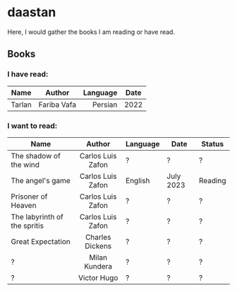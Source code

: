 # daastan

Here, I would gather the books I am reading or have read.

## Books 
### I have read:

| Name        | Author   |  Language  |  Date   |
| ------------- |:-------------:| -----:| --- |
| Tarlan | Fariba Vafa | Persian | 2022 |


### I want to read:

| Name        | Author           | Language  | Date | Status |
| ------------- |:-------------:| ----- | --- | --- |
| The shadow of the wind | Carlos Luis Zafon | ? | ? | ? |
| The angel's game | Carlos Luis Zafon | English | July 2023 | Reading |
| Prisoner of Heaven | Carlos Luis Zafon | ? | ? |? |
| The labyrinth of the spritis | Carlos Luis Zafon | ? | ? | ? |
| Great Expectation | Charles Dickens | ? | ? | ? |
| ? | Milan Kundera | ? | ? | ? | 
| ? | Victor Hugo | ? | ? | ? |

